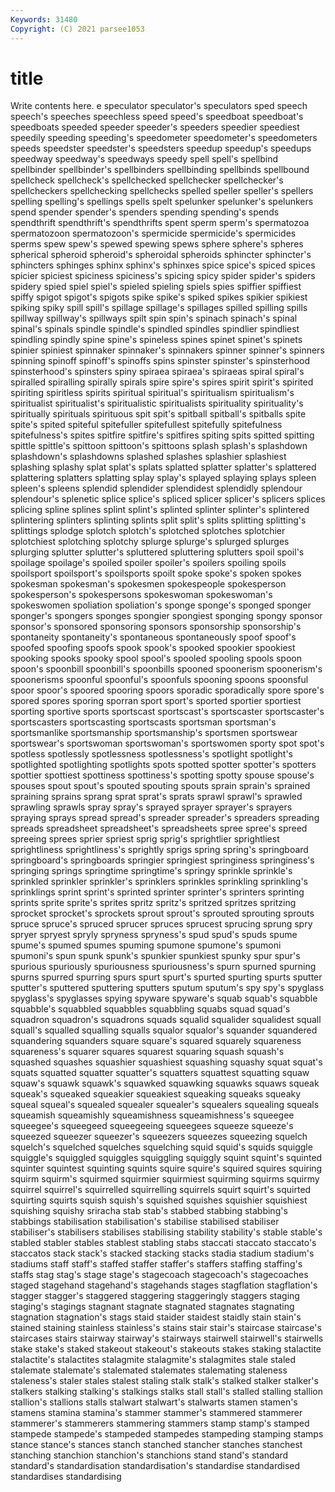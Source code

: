 ```yaml
---
Keywords: 31480
Copyright: (C) 2021 parsee1053
---
```


# title

Write contents here.
e
speculator speculator's speculators sped speech speech's speeches speechless speed speed's
speedboat speedboat's speedboats speeded speeder speeder's speeders speedier speediest speedily
speeding speeding's speedometer speedometer's speedometers speeds speedster speedster's speedsters speedup
speedup's speedups speedway speedway's speedways speedy spell spell's spellbind spellbinder
spellbinder's spellbinders spellbinding spellbinds spellbound spellcheck spellcheck's spellchecked spellchecker spellchecker's
spellcheckers spellchecking spellchecks spelled speller speller's spellers spelling spelling's spellings
spells spelt spelunker spelunker's spelunkers spend spender spender's spenders spending
spending's spends spendthrift spendthrift's spendthrifts spent sperm sperm's spermatozoa spermatozoon
spermatozoon's spermicide spermicide's spermicides sperms spew spew's spewed spewing spews
sphere sphere's spheres spherical spheroid spheroid's spheroidal spheroids sphincter sphincter's
sphincters sphinges sphinx sphinx's sphinxes spice spice's spiced spices spicier
spiciest spiciness spiciness's spicing spicy spider spider's spiders spidery spied
spiel spiel's spieled spieling spiels spies spiffier spiffiest spiffy spigot
spigot's spigots spike spike's spiked spikes spikier spikiest spiking spiky
spill spill's spillage spillage's spillages spilled spilling spills spillway spillway's
spillways spilt spin spin's spinach spinach's spinal spinal's spinals spindle
spindle's spindled spindles spindlier spindliest spindling spindly spine spine's spineless
spines spinet spinet's spinets spinier spiniest spinnaker spinnaker's spinnakers spinner
spinner's spinners spinning spinoff spinoff's spinoffs spins spinster spinster's spinsterhood
spinsterhood's spinsters spiny spiraea spiraea's spiraeas spiral spiral's spiralled spiralling
spirally spirals spire spire's spires spirit spirit's spirited spiriting spiritless
spirits spiritual spiritual's spiritualism spiritualism's spiritualist spiritualist's spiritualistic spiritualists spirituality
spirituality's spiritually spirituals spirituous spit spit's spitball spitball's spitballs spite
spite's spited spiteful spitefuller spitefullest spitefully spitefulness spitefulness's spites spitfire
spitfire's spitfires spiting spits spitted spitting spittle spittle's spittoon spittoon's
spittoons splash splash's splashdown splashdown's splashdowns splashed splashes splashier splashiest
splashing splashy splat splat's splats splatted splatter splatter's splattered splattering
splatters splatting splay splay's splayed splaying splays spleen spleen's spleens
splendid splendider splendidest splendidly splendour splendour's splenetic splice splice's spliced
splicer splicer's splicers splices splicing spline splines splint splint's splinted
splinter splinter's splintered splintering splinters splinting splints split split's splits
splitting splitting's splittings splodge splotch splotch's splotched splotches splotchier splotchiest
splotching splotchy splurge splurge's splurged splurges splurging splutter splutter's spluttered
spluttering splutters spoil spoil's spoilage spoilage's spoiled spoiler spoiler's spoilers
spoiling spoils spoilsport spoilsport's spoilsports spoilt spoke spoke's spoken spokes
spokesman spokesman's spokesmen spokespeople spokesperson spokesperson's spokespersons spokeswoman spokeswoman's spokeswomen
spoliation spoliation's sponge sponge's sponged sponger sponger's spongers sponges spongier
spongiest sponging spongy sponsor sponsor's sponsored sponsoring sponsors sponsorship sponsorship's
spontaneity spontaneity's spontaneous spontaneously spoof spoof's spoofed spoofing spoofs spook
spook's spooked spookier spookiest spooking spooks spooky spool spool's spooled
spooling spools spoon spoon's spoonbill spoonbill's spoonbills spooned spoonerism spoonerism's
spoonerisms spoonful spoonful's spoonfuls spooning spoons spoonsful spoor spoor's spoored
spooring spoors sporadic sporadically spore spore's spored spores sporing sporran
sport sport's sported sportier sportiest sporting sportive sports sportscast sportscast's
sportscaster sportscaster's sportscasters sportscasting sportscasts sportsman sportsman's sportsmanlike sportsmanship sportsmanship's
sportsmen sportswear sportswear's sportswoman sportswoman's sportswomen sporty spot spot's spotless
spotlessly spotlessness spotlessness's spotlight spotlight's spotlighted spotlighting spotlights spots spotted
spotter spotter's spotters spottier spottiest spottiness spottiness's spotting spotty spouse
spouse's spouses spout spout's spouted spouting spouts sprain sprain's sprained
spraining sprains sprang sprat sprat's sprats sprawl sprawl's sprawled sprawling
sprawls spray spray's sprayed sprayer sprayer's sprayers spraying sprays spread
spread's spreader spreader's spreaders spreading spreads spreadsheet spreadsheet's spreadsheets spree
spree's spreed spreeing sprees sprier spriest sprig sprig's sprightlier sprightliest
sprightliness sprightliness's sprightly sprigs spring spring's springboard springboard's springboards springier
springiest springiness springiness's springing springs springtime springtime's springy sprinkle sprinkle's
sprinkled sprinkler sprinkler's sprinklers sprinkles sprinkling sprinkling's sprinklings sprint sprint's
sprinted sprinter sprinter's sprinters sprinting sprints sprite sprite's sprites spritz
spritz's spritzed spritzes spritzing sprocket sprocket's sprockets sprout sprout's sprouted
sprouting sprouts spruce spruce's spruced sprucer spruces sprucest sprucing sprung
spry spryer spryest spryly spryness spryness's spud spud's spuds spume
spume's spumed spumes spuming spumone spumone's spumoni spumoni's spun spunk
spunk's spunkier spunkiest spunky spur spur's spurious spuriously spuriousness spuriousness's
spurn spurned spurning spurns spurred spurring spurs spurt spurt's spurted
spurting spurts sputter sputter's sputtered sputtering sputters sputum sputum's spy
spy's spyglass spyglass's spyglasses spying spyware spyware's squab squab's squabble
squabble's squabbled squabbles squabbling squabs squad squad's squadron squadron's squadrons
squads squalid squalider squalidest squall squall's squalled squalling squalls squalor
squalor's squander squandered squandering squanders square square's squared squarely squareness
squareness's squarer squares squarest squaring squash squash's squashed squashes squashier
squashiest squashing squashy squat squat's squats squatted squatter squatter's squatters
squattest squatting squaw squaw's squawk squawk's squawked squawking squawks squaws
squeak squeak's squeaked squeakier squeakiest squeaking squeaks squeaky squeal squeal's
squealed squealer squealer's squealers squealing squeals squeamish squeamishly squeamishness squeamishness's
squeegee squeegee's squeegeed squeegeeing squeegees squeeze squeeze's squeezed squeezer squeezer's
squeezers squeezes squeezing squelch squelch's squelched squelches squelching squid squid's
squids squiggle squiggle's squiggled squiggles squiggling squiggly squint squint's squinted
squinter squintest squinting squints squire squire's squired squires squiring squirm
squirm's squirmed squirmier squirmiest squirming squirms squirmy squirrel squirrel's squirrelled
squirrelling squirrels squirt squirt's squirted squirting squirts squish squish's squished
squishes squishier squishiest squishing squishy sriracha stab stab's stabbed stabbing
stabbing's stabbings stabilisation stabilisation's stabilise stabilised stabiliser stabiliser's stabilisers stabilises
stabilising stability stability's stable stable's stabled stabler stables stablest stabling
stabs staccati staccato staccato's staccatos stack stack's stacked stacking stacks
stadia stadium stadium's stadiums staff staff's staffed staffer staffer's staffers
staffing staffing's staffs stag stag's stage stage's stagecoach stagecoach's stagecoaches
staged stagehand stagehand's stagehands stages stagflation stagflation's stagger stagger's staggered
staggering staggeringly staggers staging staging's stagings stagnant stagnate stagnated stagnates
stagnating stagnation stagnation's stags staid staider staidest staidly stain stain's
stained staining stainless stainless's stains stair stair's staircase staircase's staircases
stairs stairway stairway's stairways stairwell stairwell's stairwells stake stake's staked
stakeout stakeout's stakeouts stakes staking stalactite stalactite's stalactites stalagmite stalagmite's
stalagmites stale staled stalemate stalemate's stalemated stalemates stalemating staleness staleness's
staler stales stalest staling stalk stalk's stalked stalker stalker's stalkers
stalking stalking's stalkings stalks stall stall's stalled stalling stallion stallion's
stallions stalls stalwart stalwart's stalwarts stamen stamen's stamens stamina stamina's
stammer stammer's stammered stammerer stammerer's stammerers stammering stammers stamp stamp's
stamped stampede stampede's stampeded stampedes stampeding stamping stamps stance stance's
stances stanch stanched stancher stanches stanchest stanching stanchion stanchion's stanchions
stand stand's standard standard's standardisation standardisation's standardise standardised standardises standardising
